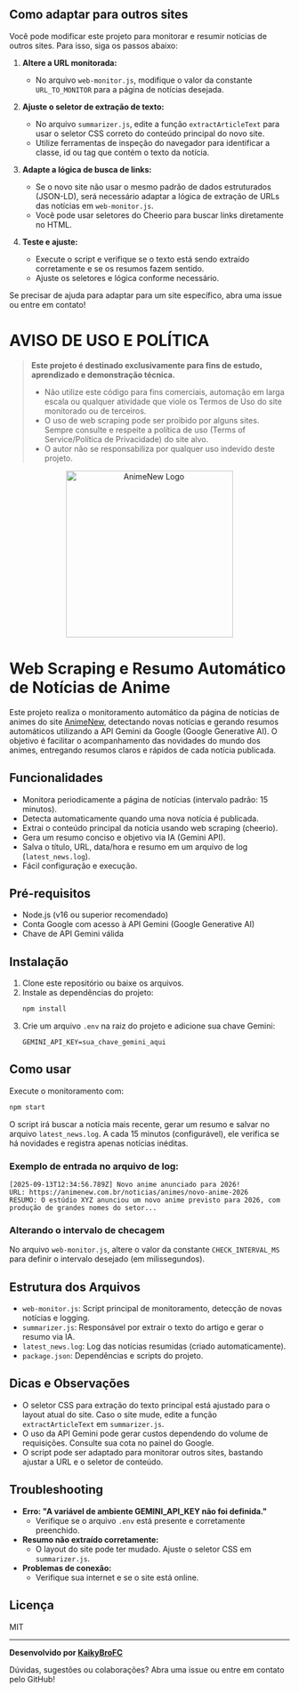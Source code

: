 ## Como adaptar para outros sites

Você pode modificar este projeto para monitorar e resumir notícias de outros sites. Para isso, siga os passos abaixo:

1. **Altere a URL monitorada:**
   - No arquivo `web-monitor.js`, modifique o valor da constante `URL_TO_MONITOR` para a página de notícias desejada.

2. **Ajuste o seletor de extração de texto:**
   - No arquivo `summarizer.js`, edite a função `extractArticleText` para usar o seletor CSS correto do conteúdo principal do novo site.
   - Utilize ferramentas de inspeção do navegador para identificar a classe, id ou tag que contém o texto da notícia.

3. **Adapte a lógica de busca de links:**
   - Se o novo site não usar o mesmo padrão de dados estruturados (JSON-LD), será necessário adaptar a lógica de extração de URLs das notícias em `web-monitor.js`.
   - Você pode usar seletores do Cheerio para buscar links diretamente no HTML.

4. **Teste e ajuste:**
   - Execute o script e verifique se o texto está sendo extraído corretamente e se os resumos fazem sentido.
   - Ajuste os seletores e lógica conforme necessário.

Se precisar de ajuda para adaptar para um site específico, abra uma issue ou entre em contato!
# AVISO DE USO E POLÍTICA

> **Este projeto é destinado exclusivamente para fins de estudo, aprendizado e demonstração técnica.**
>
> - Não utilize este código para fins comerciais, automação em larga escala ou qualquer atividade que viole os Termos de Uso do site monitorado ou de terceiros.
> - O uso de web scraping pode ser proibido por alguns sites. Sempre consulte e respeite a política de uso (Terms of Service/Política de Privacidade) do site alvo.
> - O autor não se responsabiliza por qualquer uso indevido deste projeto.



<p align="center">
   <img src="https://animenew.com.br/wp-content/uploads/2024/07/animenew.com_.br_.png" alt="AnimeNew Logo" width="300"/>
</p>

# Web Scraping e Resumo Automático de Notícias de Anime

Este projeto realiza o monitoramento automático da página de notícias de animes do site [AnimeNew](https://animenew.com.br/noticias/animes/), detectando novas notícias e gerando resumos automáticos utilizando a API Gemini da Google (Google Generative AI). O objetivo é facilitar o acompanhamento das novidades do mundo dos animes, entregando resumos claros e rápidos de cada notícia publicada.

## Funcionalidades
- Monitora periodicamente a página de notícias (intervalo padrão: 15 minutos).
- Detecta automaticamente quando uma nova notícia é publicada.
- Extrai o conteúdo principal da notícia usando web scraping (cheerio).
- Gera um resumo conciso e objetivo via IA (Gemini API).
- Salva o título, URL, data/hora e resumo em um arquivo de log (`latest_news.log`).
- Fácil configuração e execução.

## Pré-requisitos
- Node.js (v16 ou superior recomendado)
- Conta Google com acesso à API Gemini (Google Generative AI)
- Chave de API Gemini válida

## Instalação
1. Clone este repositório ou baixe os arquivos.
2. Instale as dependências do projeto:
   ```bash
   npm install
   ```
3. Crie um arquivo `.env` na raiz do projeto e adicione sua chave Gemini:
   ```env
   GEMINI_API_KEY=sua_chave_gemini_aqui
   ```

## Como usar

Execute o monitoramento com:
```bash
npm start
```
O script irá buscar a notícia mais recente, gerar um resumo e salvar no arquivo `latest_news.log`. A cada 15 minutos (configurável), ele verifica se há novidades e registra apenas notícias inéditas.

### Exemplo de entrada no arquivo de log:
```
[2025-09-13T12:34:56.789Z] Novo anime anunciado para 2026!
URL: https://animenew.com.br/noticias/animes/novo-anime-2026
RESUMO: O estúdio XYZ anunciou um novo anime previsto para 2026, com produção de grandes nomes do setor...
```

### Alterando o intervalo de checagem
No arquivo `web-monitor.js`, altere o valor da constante `CHECK_INTERVAL_MS` para definir o intervalo desejado (em milissegundos).

## Estrutura dos Arquivos
- `web-monitor.js`: Script principal de monitoramento, detecção de novas notícias e logging.
- `summarizer.js`: Responsável por extrair o texto do artigo e gerar o resumo via IA.
- `latest_news.log`: Log das notícias resumidas (criado automaticamente).
- `package.json`: Dependências e scripts do projeto.

## Dicas e Observações
- O seletor CSS para extração do texto principal está ajustado para o layout atual do site. Caso o site mude, edite a função `extractArticleText` em `summarizer.js`.
- O uso da API Gemini pode gerar custos dependendo do volume de requisições. Consulte sua cota no painel do Google.
- O script pode ser adaptado para monitorar outros sites, bastando ajustar a URL e o seletor de conteúdo.

## Troubleshooting
- **Erro: "A variável de ambiente GEMINI_API_KEY não foi definida."**
   - Verifique se o arquivo `.env` está presente e corretamente preenchido.
- **Resumo não extraído corretamente:**
   - O layout do site pode ter mudado. Ajuste o seletor CSS em `summarizer.js`.
- **Problemas de conexão:**
   - Verifique sua internet e se o site está online.

## Licença
MIT

---

**Desenvolvido por [KaikyBroFC](https://github.com/kaikybrofc)**

Dúvidas, sugestões ou colaborações? Abra uma issue ou entre em contato pelo GitHub!

